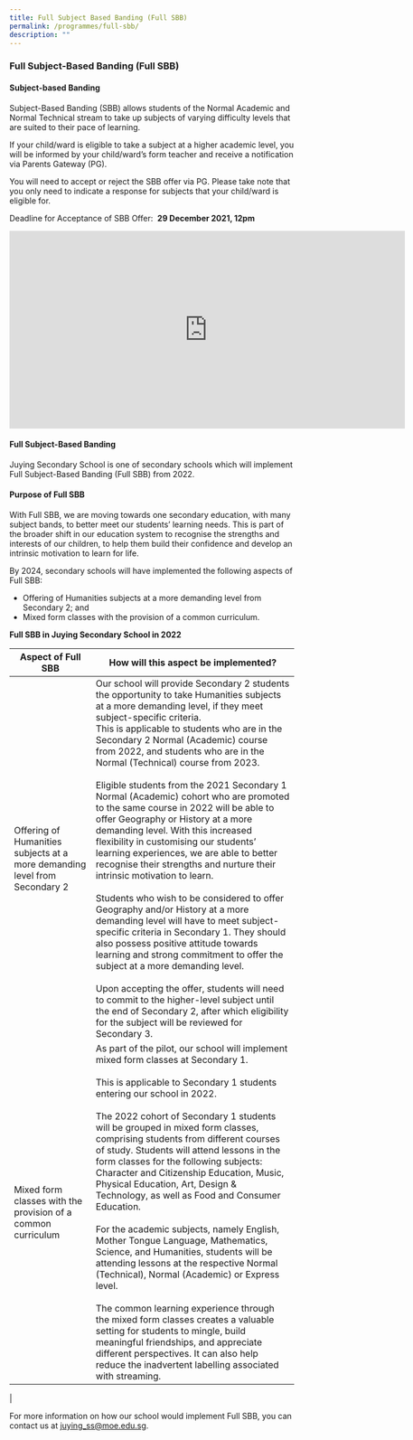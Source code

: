 ```yaml
---
title: Full Subject Based Banding (Full SBB)
permalink: /programmes/full-sbb/
description: ""
---
```

### **Full Subject-Based Banding (Full SBB)**
#### **Subject-based Banding**
Subject-Based Banding (SBB) allows students of the Normal Academic and Normal Technical stream to take up subjects of varying difficulty levels that are suited to their pace of learning.    
  
If your child/ward is eligible to take a subject at a higher academic level, you will be informed by your child/ward’s form teacher and receive a notification via Parents Gateway (PG).  
  
You will need to accept or reject the SBB offer via PG. Please take note that you only need to indicate a response for subjects that your child/ward is eligible for.    
  
Deadline for Acceptance of SBB Offer:  **29 December 2021, 12pm**

<iframe width="700" height="350" src="https://www.youtube.com/embed/cDwxt1fXLbk" title="Fireside Chat with Minister Ong on Remaking Secondary School Pathways" frameborder="0" allow="accelerometer; autoplay; clipboard-write; encrypted-media; gyroscope; picture-in-picture" allowfullscreen></iframe>

#### **Full Subject-Based Banding**
Juying Secondary School is one of secondary schools which will implement Full Subject-Based Banding (Full SBB) from 2022.

#### **Purpose of Full SBB**
With Full SBB, we are moving towards one secondary education, with many subject bands, to better meet our students’ learning needs. This is part of the broader shift in our education system to recognise the strengths and interests of our children, to help them build their confidence and develop an intrinsic motivation to learn for life.

By 2024, secondary schools will have implemented the following aspects of Full SBB:
*   Offering of Humanities subjects at a more demanding level from Secondary 2; and
*   Mixed form classes with the provision of a common curriculum.

**Full SBB in Juying Secondary School in 2022**

| Aspect of Full SBB | How will this aspect be implemented? |
|---|---|
| Offering of Humanities subjects at a more demanding level from Secondary 2 | Our school will provide Secondary 2 students the opportunity to take Humanities subjects at a more demanding level, if they meet subject-specific criteria.<br>This is applicable to students who are in the Secondary 2 Normal (Academic) course from 2022, and students who are in the Normal (Technical) course from 2023.<br> <br>Eligible students from the 2021 Secondary 1 Normal (Academic) cohort who are promoted to the same course in 2022 will be able to offer Geography or History at a more demanding level. With this increased flexibility in customising our students’ learning experiences, we are able to better recognise their strengths and nurture their intrinsic motivation to learn.<br> <br>Students who wish to be considered to offer Geography and/or History at a more demanding level will have to meet subject-specific criteria in Secondary 1. They should also possess positive attitude towards learning and strong commitment to offer the subject at a more demanding level.<br><br>Upon accepting the offer, students will need to commit to the higher-level subject until the end of Secondary 2, after which eligibility for the subject will be reviewed for Secondary 3. <br>  |
| Mixed form classes with the provision of a common curriculum | As part of the pilot, our school will implement mixed form classes at Secondary 1.<br> <br>This is applicable to Secondary 1 students entering our school in 2022.<br> <br>The 2022 cohort of Secondary 1 students will be grouped in mixed form classes, comprising students from different courses of study. Students will attend lessons in the form classes for the following subjects: Character and Citizenship Education, Music, Physical Education, Art, Design & Technology, as well as Food and Consumer Education.<br> <br>For the academic subjects, namely English, Mother Tongue Language, Mathematics, Science, and Humanities, students will be attending lessons at the respective Normal (Technical), Normal (Academic) or Express level. <br><br>The common learning experience through the mixed form classes creates a valuable setting for students to mingle, build meaningful friendships, and appreciate different perspectives. It can also help reduce the inadvertent labelling associated with streaming. |
|

For more information on how our school would implement Full SBB, you can contact us at [juying\_ss@moe.edu.sg](mailto:juying_ss@moe.edu.sg).
